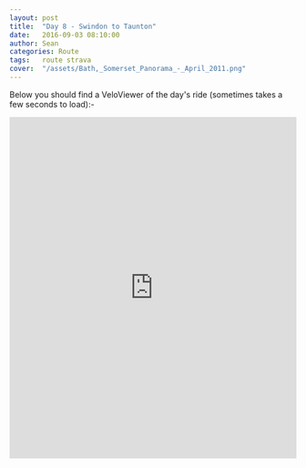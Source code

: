 ```yaml
---
layout: post
title:  "Day 8 - Swindon to Taunton"
date:   2016-09-03 08:10:00
author: Sean
categories: Route
tags:	route strava
cover:  "/assets/Bath,_Somerset_Panorama_-_April_2011.png"
---
```




Below you should find a VeloViewer of the day's ride (sometimes takes a
few seconds to load):-

<iframe style="width:100%;height:600px;" src="https://veloviewer.com/routes/6937645/embed2" frameborder="0" scrolling="no"></iframe>
